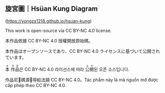 ## 旋宮圖｜Hsüan Kung Diagram

(https://yongzs1218.github.io/hsuan-kung)

This work is open-source via CC BY-NC 4.0 license.

本作品依據 CC BY-NC 4.0 授權開放原始碼。

本作品はオープンソースであり、CC BY-NC 4.0 ライセンスに基づいて公開されています。

<ruby>本<rt>본</rt></ruby> <ruby>作<rt>작</rt></ruby><ruby>品<rt>품</rt></ruby>은 CC BY-NC 4.0 라이선스에 따라 <ruby>公<rt>공</rt></ruby><ruby>開<rt>개</rt></ruby>된 오픈 소스입니다.

作品尼𱺵碼源𩦓得給法蹺 CC BY-NC 4.0。Tác phẩm này là mã nguồn mở được cấp phép theo CC BY-NC 4.0.
